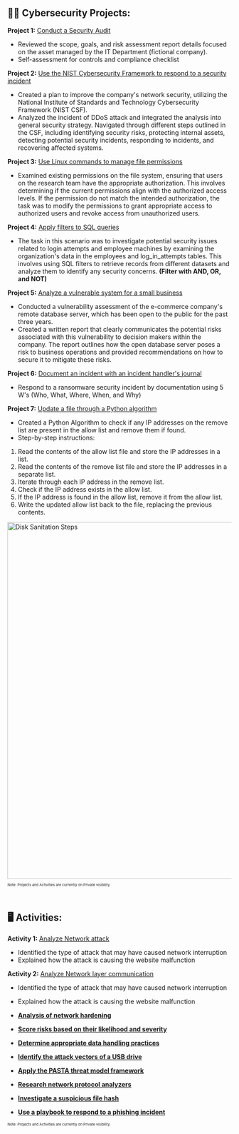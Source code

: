 
<h2>👨‍💻 Cybersecurity Projects:</h2>

**Project 1:** [Conduct a Security Audit](https://github.com/zekemanalo/project-activities/blob/main/Portfolio%202%20-%20Conduct%20a%20Security%20Audit%202.pdf) <br>
  - Reviewed the scope, goals, and risk assessment report details focused on the asset managed by the IT Department
(fictional company).
  - Self-assessment for controls and compliance checklist
  
**Project 2:** [Use the NIST Cybersecurity Framework to respond to a security incident](https://github.com/zekemanalo/project-activities/blob/main/Portfolio%20Activity%203%20-%20Use%20the%20NIST%20Cybersecurity%20Framework%20to%20respond%20to%20a%20security%20incident%201.pdf) <br>
  - Created a plan to improve the company's network security, utilizing the National Institute of Standards and Technology Cybersecurity Framework (NIST CSF).
  - Analyzed the incident of DDoS attack and integrated the analysis into general security strategy. Navigated through different steps outlined in the CSF, including identifying security risks, protecting internal assets, detecting potential security incidents, responding to incidents, and recovering affected systems.

**Project 3:** [Use Linux commands to manage file permissions](https://github.com/zekemanalo/project-activities/blob/main/Portfolio%20Activity%204%20-%20Use%20Linux%20commands%20to%20manage%20file%20permissions%201.pdf) <br>
  - Examined existing permissions on the file system, ensuring that users on the research team have the appropriate authorization. This involves determining if the current permissions align with the authorized access levels. If the permission do not match the intended authorization, the task was to modify the permissions to grant appropriate access to authorized users and revoke access from unauthorized users.
    
**Project 4:** [Apply filters to SQL queries](https://github.com/zekemanalo/project-activities/blob/main/Portfolio%20Activity%205%20-%20Apply%20filters%20to%20SQL%20queries.pdf) <br>
  - The task in this scenario was to investigate potential security issues related to login attempts and employee machines by examining the organization's data in the employees and log_in_attempts tables. This involves using SQL filters to retrieve records from different datasets and analyze them to identify any security concerns. **(Filter with AND, OR, and NOT)**

**Project 5:** [Analyze a vulnerable system for a small business](https://github.com/zekemanalo/project-activities/blob/main/Portfolio%20Activity%206%20-%20Analyze%20a%20vulnerable%20system%20for%20a%20small%20business%201.pdf) <br>
  - Conducted a vulnerability assessment of the e-commerce company's remote database server, which has been open to the public for the past three years.
  - Created a written report that clearly communicates the potential risks associated with this vulnerability to decision makers within the company. The report outlines how the open database server poses a risk to business operations and provided recommendations on how to secure it to mitigate these risks.

**Project 6:** [Document an incident with an incident handler's journal](https://github.com/zekemanalo/project-activities/blob/main/Portfolio%20Activity%207%20-%20Document%20an%20incident%20with%20an%20incident%20handler's%20journal%201.pdf) <br>
  - Respond to a ransomware security incident by documentation using 5 W's (Who, What, Where, When, and Why)

**Project 7:** [Update a file through a Python algorithm](https://github.com/zekemanalo/project-activities/blob/main/Portfolio%20Activity%209%20-%20Update%20a%20file%20through%20a%20Python%20algorithm.pdf) <br>
  - Created a Python Algorithm to check if any IP addresses on the remove list are present in the allow list and remove them if found.
  - Step-by-step instructions:

1. Read the contents of the allow list file and store the IP addresses in a list.
2. Read the contents of the remove list file and store the IP addresses in a separate list.
3. Iterate through each IP address in the remove list.
4. Check if the IP address exists in the allow list.
5. If the IP address is found in the allow list, remove it from the allow list.
6. Write the updated allow list back to the file, replacing the previous contents.

<img src="https://i.imgur.com/KYJZ5gu.png" height="800" width="800" alt="Disk Sanitation Steps" />

<p style="font-size: 8px;">Note: Projects and Activities are currently on Private visibility. </p>
<br>
<h2> 🖥️ Activities:</h2>

**Activity 1:** [Analyze Network attack](https://github.com/zekemanalo/project-activities/blob/main/Activity%201%20-%20Analyze%20Network%20attack.pdf) <br>
  - Identified the type of attack that may have caused network interruption
  - Explained how the attack is causing the website malfunction  

**Activity 2:** [Analyze Network layer communication](https://github.com/zekemanalo/project-activities/blob/main/Activity%202%20-%20Analyze%20Network%20layer%20communication.pdf) <br>
  - Identified the type of attack that may have caused network interruption
  - Explained how the attack is causing the website malfunction  

- <b>[Analysis of network hardening](https://github.com/zekemanalo/project-activities/blob/main/Activity%203%20-%20Analysis%20of%20network%20hardening.pdf)</b>
  
- <b>[Score risks based on their likelihood and severity](https://github.com/zekemanalo/project-activities/blob/main/Activity%204%20-%20Score%20risks%20based%20on%20their%20likelihood%20and%20severity.pdf)</b>

- <b>[Determine appropriate data handling practices](https://github.com/zekemanalo/project-activities/blob/main/Activity%205%20-%20Determine%20appropriate%20data%20handling%20practices.pdf)</b>

- <b>[Identify the attack vectors of a USB drive](https://github.com/zekemanalo/project-activities/blob/main/Activity%206%20-%20Identify%20the%20attack%20vectors%20of%20a%20USB%20drive.pdf)</b>

- <b>[Apply the PASTA threat model framework](https://github.com/zekemanalo/project-activities/blob/main/Activity%207%20-%20Apply%20the%20PASTA%20threat%20model%20framework.pdf)</b>

- <b>[Research network protocol analyzers](https://github.com/zekemanalo/project-activities/blob/main/Activity%208%20-%20Research%20network%20protocol%20analyzers.pdf)</b>

- <b>[Investigate a suspicious file hash](https://github.com/zekemanalo/project-activities/blob/main/Activity%209%20-%20Investigate%20a%20suspicious%20file%20hash.pdf)</b>

- <b>[Use a playbook to respond to a phishing incident](https://github.com/zekemanalo/project-activities/blob/main/Activity%2010%20-%20Use%20a%20playbook%20to%20respond%20to%20a%20phishing%20incident.pdf)</b>

<p style="font-size: 8px;">Note: Projects and Activities are currently on Private visibility. </p>
<br>



